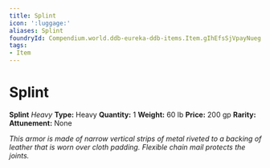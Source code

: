 ```yaml
---
title: Splint
icon: ':luggage:'
aliases: Splint
foundryId: Compendium.world.ddb-eureka-ddb-items.Item.gIhEfsSjVpayNueg
tags:
- Item
---
```


# Splint

**Splint**
_Heavy_
**Type:** Heavy
**Quantity:** 1
**Weight:** 60 lb
**Price:** 200 gp
**Rarity:** 
**Attunement:** None

*This armor is made of narrow vertical strips of metal riveted to a backing of leather that is worn over cloth padding. Flexible chain mail protects the joints.*